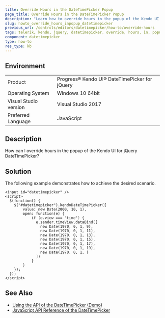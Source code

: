 ```yaml
---
title: Override Hours in the DateTimePicker Popup
page_title: Override Hours in the DateTimePicker Popup
description: "Learn how to override hours in the popup of the Kendo UI DateTimePicker widget."
slug: howto_override_hours_inpopup_datetimepicker
previous_url: /controls/editors/datetimepicker/how-to/override-hours
tags: telerik, kendo, jquery, datetimepicker, override, hours, in, popup
component: datetimepicker
type: how-to
res_type: kb
---
```


## Environment

<table>
 <tr>
  <td>Product</td>
  <td>Progress® Kendo UI® DateTimePicker for jQuery</td>
 </tr>
 <tr>
  <td>Operating System</td>
  <td>Windows 10 64bit</td>
 </tr>
 <tr>
  <td>Visual Studio version</td>
  <td>Visual Studio 2017</td>
 </tr>
 <tr>
  <td>Preferred Language</td>
  <td>JavaScript</td>
 </tr>
</table>

## Description

How can I override hours in the popup of the Kendo UI for jQuery DateTimePicker?

## Solution

The following example demonstrates how to achieve the desired scenario.

```dojo
<input id="datetimepicker" />
<script>
  $(function() {
    $("#datetimepicker").kendoDateTimePicker({
        value: new Date(2000, 10, 1),
        open: function(e) {
			if (e.view === "time") {
              e.sender.timeView.dataBind([
                new Date(1970, 0, 1, 9),
                new Date(1970, 0, 1, 11),
                new Date(1970, 0, 1, 13),
                new Date(1970, 0, 1, 15),
                new Date(1970, 0, 1, 17),
                new Date(1970, 0, 1, 19),
                new Date(1970, 0, 1, )
              ])
            }
        }
    });
  });
</script>
```

## See Also

* [Using the API of the DateTimePicker (Demo)](https://demos.telerik.com/kendo-ui/datetimepicker/api)
* [JavaScript API Reference of the DateTimePicker](/api/javascript/ui/datetimepicker)

